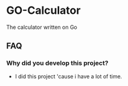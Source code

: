 # GO-Calculator
The calculator written on Go

## FAQ

### Why did you develop this project?
- I did this project 'cause i have a lot of time.
